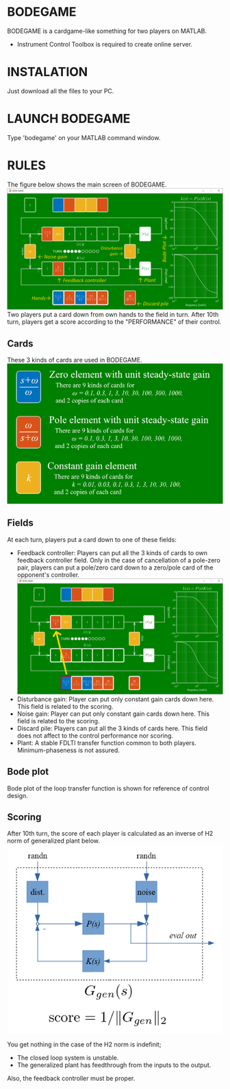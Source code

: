 # BODEGAME
BODEGAME is a cardgame-like something for two players on MATLAB.
* Instrument Control Toolbox is required to create online server.

# INSTALATION
Just download all the files to your PC.

# LAUNCH BODEGAME
Type 'bodegame' on your MATLAB command window.

# RULES
The figure below shows the main screen of BODEGAME.
![](https://github.com/HppyCtrlEngnrng/BODEGAME/blob/master/rdm_pic/game_screen.png)
Two players put a card down from own hands to the field in turn. After 10th turn, players get a score according to the "PERFORMANCE" of their control.

## Cards
These 3 kinds of cards are used in BODEGAME.
![](https://github.com/HppyCtrlEngnrng/BODEGAME/blob/master/rdm_pic/cards.png)

## Fields
At each turn, players put a card down to one of these fields:
- Feedback controller: Players can put all the 3 kinds of cards to own feedback controller field. Only in the case of cancellation of a pole-zero pair, players can put a pole/zero card down to a zero/pole card of the opponent's controller.
![](https://github.com/HppyCtrlEngnrng/BODEGAME/blob/master/rdm_pic/pzcancel.png)
- Disturbance gain: Player can put only constant gain cards down here. This field is related to the scoring.
- Noise gain: Player can put only constant gain cards down here. This field is related to the scoring.
- Discard pile: Players can put all the 3 kinds of cards here. This field does not affect to the control performance nor scoring.
- Plant: A stable FDLTI transfer function common to both players. Minimum-phaseness is not assured.

## Bode plot
Bode plot of the loop transfer function is shown for reference of control design.

## Scoring
After 10th turn, the score of each player is calculated as an inverse of H2 norm of generalized plant below.
![](https://github.com/HppyCtrlEngnrng/BODEGAME/blob/master/rdm_pic/genp.png)

You get nothing in the case of the H2 norm is indefinit;
- The closed loop system is unstable.
- The generalized plant has feedthrough from the inputs to the output.

Also, the feedback controller must be proper.
